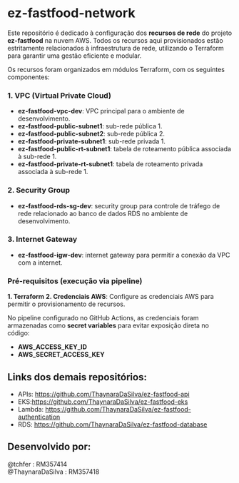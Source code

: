 # ez-fastfood-network

Este repositório é dedicado à configuração dos **recursos de rede** do projeto **ez-fastfood** na nuvem AWS. Todos os recursos aqui provisionados estão estritamente relacionados à infraestrutura de rede, utilizando o Terraform para garantir uma gestão eficiente e modular.


Os recursos foram organizados em módulos Terraform, com os seguintes componentes:

### 1. VPC (Virtual Private Cloud)
- **ez-fastfood-vpc-dev**: VPC principal para o ambiente de desenvolvimento.
- **ez-fastfood-public-subnet1**: sub-rede pública 1.
- **ez-fastfood-public-subnet2**: sub-rede pública 2.
- **ez-fastfood-private-subnet1**: sub-rede privada 1.
- **ez-fastfood-public-rt-subnet1**: tabela de roteamento pública associada à sub-rede 1.
- **ez-fastfood-private-rt-subnet1**: tabela de roteamento privada associada à sub-rede 1.

### 2. Security Group
- **ez-fastfood-rds-sg-dev**: security group para controle de tráfego de rede relacionado ao banco de dados RDS no ambiente de desenvolvimento.

### 3. Internet Gateway
- **ez-fastfood-igw-dev**: internet gateway para permitir a conexão da VPC com a internet.

### Pré-requisitos (execução via pipeline)
**1. Terraform**
**2. Credenciais AWS**: Configure as credenciais AWS para permitir o provisionamento de recursos.  

No pipeline configurado no GitHub Actions, as credenciais foram armazenadas como **secret variables** para evitar exposição direta no código:  
  - **AWS_ACCESS_KEY_ID**  
  - **AWS_SECRET_ACCESS_KEY**

## Links dos demais repositórios:
- APIs: https://github.com/ThaynaraDaSilva/ez-fastfood-api
- EKS:https://github.com/ThaynaraDaSilva/ez-fastfood-eks
- Lambda: https://github.com/ThaynaraDaSilva/ez-fastfood-authentication
- RDS: https://github.com/ThaynaraDaSilva/ez-fastfood-database

## Desenvolvido por:
@tchfer : RM357414<br>
@ThaynaraDaSilva : RM357418<br>